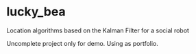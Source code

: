 # lucky_bea
Location algorithms based on the Kalman Filter for a social robot

Uncomplete project only for demo. Using as portfolio.
